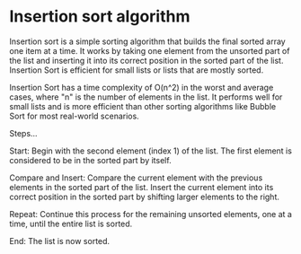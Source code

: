 # Insertion sort algorithm

Insertion sort is a simple sorting algorithm that builds the final sorted array one item at a time. It works by taking one element from the unsorted part of the list and inserting it into its correct position in the sorted part of the list. Insertion Sort is efficient for small lists or lists that are mostly sorted.

Insertion Sort has a time complexity of O(n^2) in the worst and average cases, where "n" is the number of elements in the list. It performs well for small lists and is more efficient than other sorting algorithms like Bubble Sort for most real-world scenarios.

Steps…

Start: Begin with the second element (index 1) of the list. The first element is considered to be in the sorted part by itself.

Compare and Insert: Compare the current element with the previous elements in the sorted part of the list. Insert the current element into its correct position in the sorted part by shifting larger elements to the right.

Repeat: Continue this process for the remaining unsorted elements, one at a time, until the entire list is sorted.

End: The list is now sorted.

